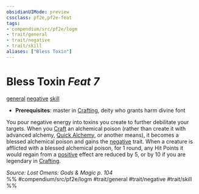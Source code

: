 ```yaml
---
obsidianUIMode: preview
cssclass: pf2e,pf2e-feat
tags:
- compendium/src/pf2e/logm
- trait/general
- trait/negative
- trait/skill
aliases: ["Bless Toxin"]
---
```

# Bless Toxin  *Feat 7*  
[general](rules/traits/general.md "General Feat Trait")  [negative](rules/traits/negative.md "Negative Energy & Element Trait")  [skill](rules/traits/skill.md "Skill Feat Trait")  

- **Prerequisites**: master in [Crafting](compendium/skills.md#Crafting), deity who grants harm divine font

You pour negative energy into toxins you create to further debilitate your targets. When you [Craft](rules/actions/craft.md) an alchemical poison (rather than create it with advanced alchemy, [Quick Alchemy](rules/actions/quick-alchemy.md), or another means), it becomes a blessed alchemical poison and gains the [negative](rules/traits/negative.md "Negative Energy & Element Trait") trait. When a creature is afflicted with a blessed alchemical poison, for 1 round, any Hit Points it would regain from a [positive](rules/traits/positive.md "Positive Energy & Element Trait") effect are reduced by 5, or by 10 if you are legendary in [Crafting](compendium/skills.md#Crafting).

*Source: Lost Omens: Gods & Magic p. 104*  
%% #compendium/src/pf2e/logm #trait/general #trait/negative #trait/skill %%